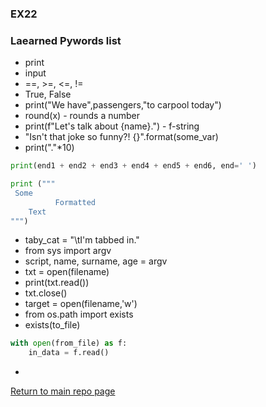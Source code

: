 ### EX22
### Laearned Pywords list

 * print
 * input
 * ==, >=, <=, !=
 * True, False
 * print("We have",passengers,"to carpool today")
 * round(x) - rounds a number
 * print(f"Let's talk about {name}.") - f-string
 * "Isn't that joke so funny?! {}".format(some_var)
 * print("."*10)
```python 
print(end1 + end2 + end3 + end4 + end5 + end6, end=' ') 
```
```python
print ("""
 Some
          Formatted
    Text
""")
```
 * taby_cat = "\tI'm tabbed in."
 * from sys import argv
 * script, name, surname, age = argv
 * txt = open(filename)
 * print(txt.read())
 * txt.close()
 * target = open(filename,'w')
 * from os.path import exists
 * exists(to_file)
```python
with open(from_file) as f:
	in_data = f.read()
```
 * 


[Return to main repo page](https://github.com/Aersum/py-learning)
